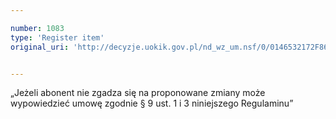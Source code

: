 ```yaml
---

number: 1083
type: 'Register item'
original_uri: 'http://decyzje.uokik.gov.pl/nd_wz_um.nsf/0/0146532172F86DF3C12572DD003297E7?OpenDocument'


---
```


„Jeżeli abonent nie zgadza się na proponowane zmiany może wypowiedzieć umowę zgodnie § 9 ust. 1 i 3 niniejszego Regulaminu”
